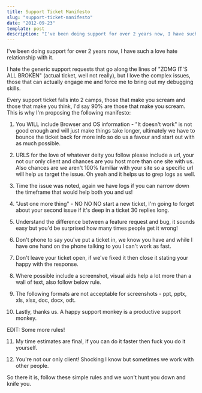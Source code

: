 ```yaml
---
title: Support Ticket Manifesto
slug: "support-ticket-manifesto"
date: "2012-09-23"
template: post
description: "I've been doing support for over 2 years now, I have such a love hate relationship with it."
---
```

I've been doing support for over 2 years now, I have such a love hate relationship with it.

I hate the generic support requests that go along the lines of "ZOMG IT'S ALL BROKEN" (actual ticket, well not really), but I love the complex issues, those that can actually engage me and force me to bring out my debugging skills.



Every support ticket falls into 2 camps, those that make you scream and those that make you think, I'd say 90% are those that make you scream. This is why I'm proposing the following manifesto:



1. You WILL include Browser and OS information - "It doesn't work" is not good enough and will just make things take longer, ultimately we have to bounce the ticket back for more info so do us a favour and start out with as much possible.

2. URLS for the love of whatever deity you follow please include a url, your not our only client and chances are you host more than one site with us. Also chances are we aren't 100% familiar with your site so a specific url will help us target the issue. Oh yeah and it helps us to grep logs as well.

3. Time the issue was noted, again we have logs if you can narrow down the timeframe that would help both you and us!

4. "Just one more thing" - NO NO NO start a new ticket, I'm going to forget about your second issue if it's deep in a ticket 30 replies long.

5. Understand the difference between a feature request and bug, it sounds easy but you'd be surprised how many times people get it wrong!

6. Don't phone to say you've put a ticket in, we know you have and while I have one hand on the phone talking to you I can't work as fast.

7. Don't leave your ticket open, if we've fixed it then close it stating your happy with the response.

8. Where possible include a screenshot, visual aids help a lot more than a wall of text, also follow below rule.

9. The following formats are not acceptable for screenshots - ppt, pptx, xls, xlsx, doc, docx, odt.

10. Lastly, thanks us. A happy support monkey is a productive support monkey.



EDIT: Some more rules!



11. My time estimates are final, if you can do it faster then fuck you do it yourself.

12. You're not our only client! Shocking I know but sometimes we work with other people.



So there it is, follow these simple rules and we won't hunt you down and knife you.


